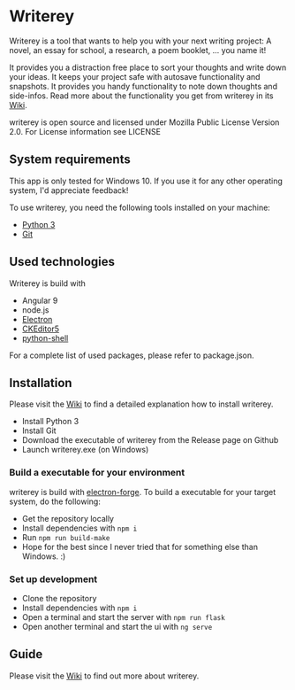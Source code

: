 # Writerey

Writerey is a tool that wants to help you with your next writing project:  A novel, an essay for school, a research, a poem booklet, ... you name it!

It provides you a distraction free place to sort your thoughts and write down your ideas. It keeps your project safe with autosave functionality and snapshots. It provides you handy functionality to note down thoughts and side-infos. Read more about the functionality you get from writerey in its [Wiki](https://github.com/s-blu/writerey/wiki).

writerey is open source and licensed under Mozilla Public License Version 2.0. For License information see LICENSE

## System requirements

This app is only tested for Windows 10. If you use it for any other operating system, I'd appreciate feedback!

To use writerey, you need the following tools installed on your machine:

- [Python 3](https://www.python.org/downloads/)
- [Git](https://git-scm.com/downloads)


## Used technologies 

Writerey is build with

- Angular 9
- node.js
- [Electron](https://www.electronjs.org/)
- [CKEditor5](https://ckeditor.com/ckeditor-5/)
- [python-shell](https://github.com/extrabacon/python-shell)


For a complete list of used packages, please refer to package.json.

## Installation

Please visit the [Wiki](https://github.com/s-blu/writerey/wiki) to find a detailed explanation how to install writerey.

- Install Python 3
- Install Git 
- Download the executable of writerey from the Release page on Github
- Launch writerey.exe (on Windows)

### Build a executable for your environment
writerey is build with [electron-forge](https://www.electronforge.io/). To build a executable for your target system, do the following:

- Get the repository locally
- Install dependencies with `npm i`
- Run `npm run build-make`
- Hope for the best since I never tried that for something else than Windows. :)

### Set up development

- Clone the repository
- Install dependencies with `npm i`
- Open a terminal and start the server with `npm run flask`
- Open another terminal and start the ui with `ng serve`

## Guide

Please visit the [Wiki](https://github.com/s-blu/writerey/wiki) to find out more about writerey.